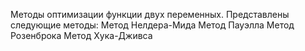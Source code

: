 Методы оптимизации функции двух переменных.
Представлены следующие методы:
Метод Нелдера-Мида
Метод Пауэлла
Метод Розенброка
Метод Хука-Дживса
